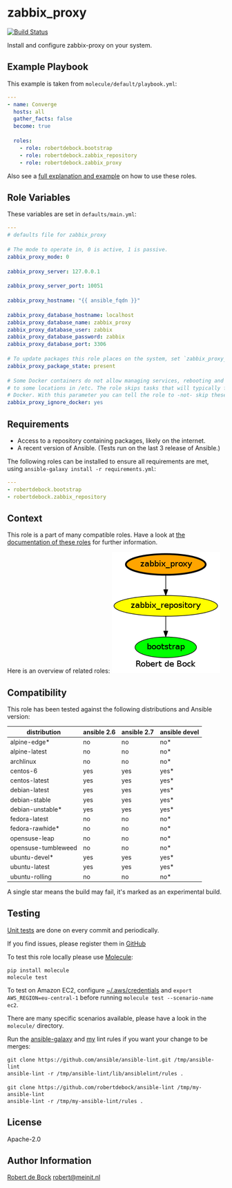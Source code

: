 zabbix_proxy
=========

[![Build Status](https://travis-ci.org/robertdebock/ansible-role-zabbix_proxy.svg?branch=master)](https://travis-ci.org/robertdebock/ansible-role-zabbix_proxy)

Install and configure zabbix-proxy on your system.

Example Playbook
----------------

This example is taken from `molecule/default/playbook.yml`:
```yaml
---
- name: Converge
  hosts: all
  gather_facts: false
  become: true

  roles:
    - role: robertdebock.bootstrap
    - role: robertdebock.zabbix_repository
    - role: robertdebock.zabbix_proxy

```

Also see a [full explanation and example](https://robertdebock.nl/how-to-use-these-roles.html) on how to use these roles.

Role Variables
--------------

These variables are set in `defaults/main.yml`:
```yaml
---
# defaults file for zabbix_proxy

# The mode to operate in, 0 is active, 1 is passive.
zabbix_proxy_mode: 0

zabbix_proxy_server: 127.0.0.1

zabbix_proxy_server_port: 10051

zabbix_proxy_hostname: "{{ ansible_fqdn }}"

zabbix_proxy_database_hostname: localhost
zabbix_proxy_database_name: zabbix_proxy
zabbix_proxy_database_user: zabbix
zabbix_proxy_database_password: zabbix
zabbix_proxy_database_port: 3306

# To update packages this role places on the system, set `zabbix_proxy_package_state` to `latest`.
zabbix_proxy_package_state: present

# Some Docker containers do not allow managing services, rebooting and writing
# to some locations in /etc. The role skips tasks that will typically fail in
# Docker. With this parameter you can tell the role to -not- skip these tasks.
zabbix_proxy_ignore_docker: yes

```

Requirements
------------

- Access to a repository containing packages, likely on the internet.
- A recent version of Ansible. (Tests run on the last 3 release of Ansible.)

The following roles can be installed to ensure all requirements are met, using `ansible-galaxy install -r requirements.yml`:

```yaml
---
- robertdebock.bootstrap
- robertdebock.zabbix_repository

```

Context
-------

This role is a part of many compatible roles. Have a look at [the documentation of these roles](https://robertdebock.nl/) for further information.

Here is an overview of related roles:
![dependencies](https://raw.githubusercontent.com/robertdebock/drawings/artifacts/zabbix_proxy.png "Dependency")


Compatibility
-------------

This role has been tested against the following distributions and Ansible version:

|distribution|ansible 2.6|ansible 2.7|ansible devel|
|------------|-----------|-----------|-------------|
|alpine-edge*|no|no|no*|
|alpine-latest|no|no|no*|
|archlinux|no|no|no*|
|centos-6|yes|yes|yes*|
|centos-latest|yes|yes|yes*|
|debian-latest|yes|yes|yes*|
|debian-stable|yes|yes|yes*|
|debian-unstable*|yes|yes|yes*|
|fedora-latest|no|no|no*|
|fedora-rawhide*|no|no|no*|
|opensuse-leap|no|no|no*|
|opensuse-tumbleweed|no|no|no*|
|ubuntu-devel*|yes|yes|yes*|
|ubuntu-latest|yes|yes|yes*|
|ubuntu-rolling|no|no|no*|

A single star means the build may fail, it's marked as an experimental build.

Testing
-------

[Unit tests](https://travis-ci.org/robertdebock/ansible-role-zabbix_proxy) are done on every commit and periodically.

If you find issues, please register them in [GitHub](https://github.com/robertdebock/ansible-role-zabbix_proxy/issues)

To test this role locally please use [Molecule](https://github.com/metacloud/molecule):
```
pip install molecule
molecule test
```

To test on Amazon EC2, configure [~/.aws/credentials](https://docs.aws.amazon.com/sdk-for-java/v1/developer-guide/credentials.html) and `export AWS_REGION=eu-central-1` before running `molecule test --scenario-name ec2`.

There are many specific scenarios available, please have a look in the `molecule/` directory.

Run the [ansible-galaxy](https://github.com/ansible/galaxy-lint-rules) and [my](https://github.com/robertdebock/ansible-lint-rules) lint rules if you want your change to be merges:

```shell
git clone https://github.com/ansible/ansible-lint.git /tmp/ansible-lint
ansible-lint -r /tmp/ansible-lint/lib/ansiblelint/rules .

git clone https://github.com/robertdebock/ansible-lint /tmp/my-ansible-lint
ansible-lint -r /tmp/my-ansible-lint/rules .
```

License
-------

Apache-2.0


Author Information
------------------

[Robert de Bock](https://robertdebock.nl/) <robert@meinit.nl>
